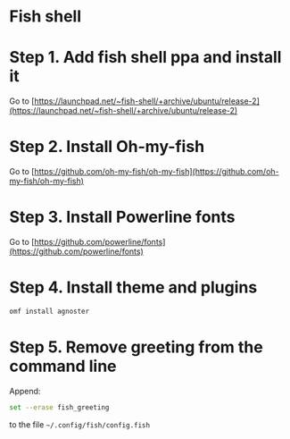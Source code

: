 Fish shell
==========

# Step 1. Add fish shell ppa and install it
Go to [https://launchpad.net/~fish-shell/+archive/ubuntu/release-2](https://launchpad.net/~fish-shell/+archive/ubuntu/release-2)

# Step 2. Install Oh-my-fish
Go to [https://github.com/oh-my-fish/oh-my-fish](https://github.com/oh-my-fish/oh-my-fish)

# Step 3. Install Powerline fonts
Go to [https://github.com/powerline/fonts](https://github.com/powerline/fonts)

# Step 4. Install theme and plugins
```bash
omf install agnoster
```

# Step 5. Remove greeting from the command line
Append:
```bash
set --erase fish_greeting
```
to the file `~/.config/fish/config.fish`
